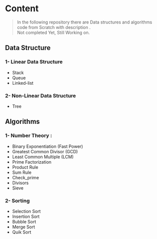 # Content
> In the following repository there are Data structures and algorithms code from Scratch with description .  
> Not completed Yet, Still Working on. 
## Data Structure 
### 1- Linear Data Structure 
- Stack 
- Queue
- Linked-list 
### 2- Non-Linear Data Structure
- Tree 


## Algorithms 

### 1- Number Theory :
- Binary Exponentiation (Fast Power)
- Greatest Common Divisor (GCD)
- Least Common Multiple (LCM)
- Prime Factorization
- Product Rule 
- Sum Rule 
- Check_prime
- Divisors
- Sieve


### 2- Sorting 
- Selection Sort 
- Insertion Sort
- Bubble Sort 
- Merge Sort 
- Quik Sort 
